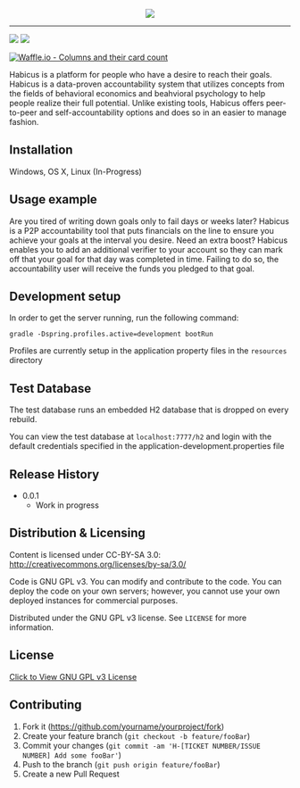 


<p align="center">
		<img src="https://i.imgur.com/XxXZkmO.png"/>
</p>

-------
<div>
	<div style="display: inline-block">
		<img src="https://img.shields.io/badge/Habicus-Core-ff69b4.svg" />
	</div>
	<div style="display: inline-block">
		<img src="https://img.shields.io/badge/License-GPL-orange.svg" />
	</div>
</div>

[![Waffle.io - Columns and their card count](https://badge.waffle.io/Habicus/Habicus-Core-Web.png?columns=all)](https://waffle.io/Habicus/Habicus-Core-Web?utm_source=badge)

Habicus is a platform for people who have a desire to reach their goals. Habicus is a data-proven accountability system that utilizes concepts from the fields of behavioral economics and beahvioral psychology to help people realize their full potential. Unlike existing tools, Habicus offers peer-to-peer and self-accountability options and does so in an easier to manage fashion.


## Installation

Windows, OS X, Linux
(In-Progress)

## Usage example

Are you tired of writing down goals only to fail days or weeks later? Habicus is a P2P accountability tool that puts financials on the line to ensure you achieve your goals at the interval you desire. Need an extra boost? Habicus enables you to add an additional verifier to your account so they can mark off that your goal for that day was completed in time. Failing to do so, the accountability user will receive the funds you pledged to that goal. 

## Development setup

In order to get the server running, run the following command:
```
gradle -Dspring.profiles.active=development bootRun
```

Profiles are currently setup in the application property files in the `resources` directory

## Test Database

The test database runs an embedded H2 database that is dropped on every rebuild. 

You can view the test database at `localhost:7777/h2` and login with the default credentials specified in the application-development.properties file

## Release History

* 0.0.1
    * Work in progress

## Distribution & Licensing

Content is licensed under CC-BY-SA 3.0: 
http://creativecommons.org/licenses/by-sa/3.0/

Code is GNU GPL v3.  You can modify and contribute to the code.  You can deploy the code on your own servers; however, you cannot use your own deployed instances for commercial purposes.

Distributed under the GNU GPL v3 license. See ``LICENSE`` for more information.

## License 
[Click to View GNU GPL v3 License](https://www.gnu.org/licenses/gpl-3.0.en.html)

## Contributing

1. Fork it (<https://github.com/yourname/yourproject/fork>)
2. Create your feature branch (`git checkout -b feature/fooBar`)
3. Commit your changes (`git commit -am 'H-[TICKET NUMBER/ISSUE NUMBER] Add some fooBar'`)
4. Push to the branch (`git push origin feature/fooBar`)
5. Create a new Pull Request

